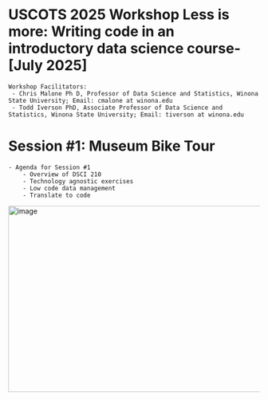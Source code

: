 # USCOTS 2025 Workshop Less is more: Writing code in an introductory data science course- [July 2025]
    Workshop Facilitators:
     - Chris Malone Ph D, Professor of Data Science and Statistics, Winona State University; Email: cmalone at winona.edu
     - Todd Iverson PhD, Associate Professor of Data Science and Statistics, Winona State University; Email: tiverson at winona.edu

# Session #1: Museum Bike Tour
    - Agenda for Session #1
        - Overview of DSCI 210
        - Technology agnostic exercises
        - Low code data management
        - Translate to code
        
<img width="808" height="374" alt="image" src="https://github.com/user-attachments/assets/73aa7e5e-9d3f-4308-92e5-7b97ba255f2c" />


